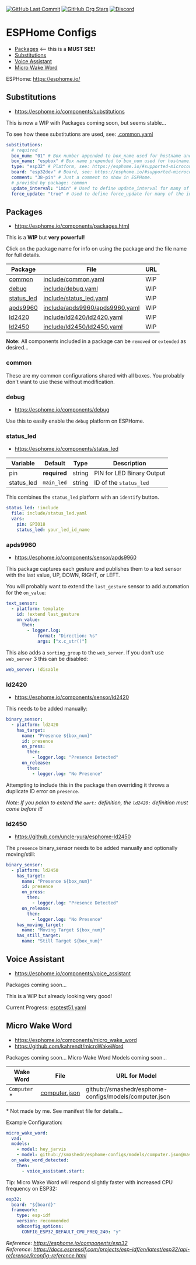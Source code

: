 [![GitHub Last Commit](https://img.shields.io/github/last-commit/smashedr/esphome-configs?logo=github&logoColor=white&label=updated)](https://github.com/smashedr/esphome-configs/graphs/commit-activity)
[![GitHub Org Stars](https://img.shields.io/github/stars/cssnr?style=flat&logo=github&logoColor=white)](https://cssnr.github.io/)
[![Discord](https://img.shields.io/discord/899171661457293343?logo=discord&logoColor=white&label=discord&color=7289da)](https://discord.gg/wXy6m2X8wY)

# ESPHome Configs

- [Packages](#packages) <-- this is a **MUST SEE!**
- [Substitutions](#substitutions)
- [Voice Assistant](#voice-assistant)
- [Micro Wake Word](#micro-wake-word)

ESPHome: https://esphome.io/

## Substitutions

- https://esphome.io/components/substitutions

This is now a WIP with Packages coming soon, but seems stable...

To see how these substitutions are used, see: [.common.yaml](include/common.yaml)

```yaml
substitutions:
  # required
  box_num: "01" # Box number appended to box_name used for hostname and IP address.
  box_name: "espbox" # Box name prepended to box_num used for hostname.
  type: "esp32" # Platform, see: https://esphome.io/#supported-microcontrollers
  board: "esp32dev" # Board, see: https://esphome.io/#supported-microcontrollers
  comment: "38-pin" # Just a comment to show in ESPHome.
  # provided by package: common
  update_interval: "1min" # Used to define update_interval for many of the included sensors.
  force_update: "true" # Used to define force_update for many of the included sensors.
```

## Packages

- https://esphome.io/components/packages.html

This is a **WIP** but **very powerful!**

Click on the package name for info on using the package and the file name for full details.

| Package                   | File                                                             | URL |
| ------------------------- | ---------------------------------------------------------------- | --- |
| [common](#common)         | [include/common.yaml](include/common.yaml)                       | WIP |
| [debug](#debug)           | [include/debug.yaml](include/debug.yaml)                         | WIP |
| [status_led](#status_led) | [include/status_led.yaml](include/status_led.yaml)               | WIP |
| [apds9960](#apds9960)     | [include/apds9960/apds9960.yaml](include/apds9960/apds9960.yaml) | WIP |
| [ld2420](#ld2420)         | [include/ld2420/ld2420.yaml](include/ld2420/ld2420.yaml)         | WIP |
| [ld2450](#ld2450)         | [include/ld2450/ld2450.yaml](include/ld2450/ld2450.yaml)         | WIP |

**Note:** All components included in a package can be `removed` or `extended` as desired...

### common

These are my common configurations shared with all boxes. You probably don't want to use these without modification.

### debug

- https://esphome.io/components/debug

Use this to easily enable the `debug` platform on ESPHome.

### status_led

- https://esphome.io/components/status_led

| Variable   | Default      | Type   | Description               |
| ---------- | ------------ | ------ | ------------------------- |
| pin        | **required** | string | PIN for LED Binary Output |
| status_led | `main_led`   | string | ID of the `status_led`    |

This combines the `status_led` platform with an `identify` button.

```yaml
status_led: !include
  file: include/status_led.yaml
  vars:
    pin: GPIO18
    status_led: your_led_id_name
```

### apds9960

- https://esphome.io/components/sensor/apds9960

This package captures each gesture and publishes them to a text sensor with the last value, UP, DOWN, RIGHT, or LEFT.

You will probably want to extend the `last_gesture` sensor to add automation for the `on_value`:

```yaml
text_sensor:
  - platform: template
    id: !extend last_gesture
    on_value:
      then:
        - logger.log:
            format: "Direction: %s"
            args: ["x.c_str()"]
```

This also adds a `sorting_group` to the `web_server`. If you don't use `web_server` 3 this can be disabled:

```yaml
web_server: !disable
```

### ld2420

- https://esphome.io/components/sensor/ld2420

This needs to be added manually:

```yaml
binary_sensor:
  - platform: ld2420
    has_target:
      name: "Presence ${box_num}"
      id: presence
      on_press:
        then:
          - logger.log: "Presence Detected"
      on_release:
        then:
          - logger.log: "No Presence"
```

Attempting to include this in the package then overriding it throws a duplicate ID error on `presence`.

_Note: If you palan to extend the `uart:` definition, the `ld2420:` definition must come before it!_

### ld2450

- https://github.com/uncle-yura/esphome-ld2450

The `presence` binary_sensor needs to be added manually and optionally moving/still:

```yaml
binary_sensor:
  - platform: ld2450
    has_target:
      name: "Presence ${box_num}"
      id: presence
      on_press:
        then:
          - logger.log: "Presence Detected"
      on_release:
        then:
          - logger.log: "No Presence"
    has_moving_target:
      name: "Moving Target ${box_num}"
    has_still_target:
      name: "Still Target ${box_num}"
```

## Voice Assistant

- https://esphome.io/components/voice_assistant

Packages coming soon...

This is a WIP but already looking very good!

Current Progress: [esptest51.yaml](esptest51.yaml)

## Micro Wake Word

- https://esphome.io/components/micro_wake_word
- https://github.com/kahrendt/microWakeWord

Packages coming soon... Micro Wake Word Models coming soon...

| Wake Word     | File                                  | URL for Model                                          |
| ------------- | ------------------------------------- | ------------------------------------------------------ |
| `Computer` \* | [computer.json](models/computer.json) | github://smashedr/esphome-configs/models/computer.json |

\* Not made by me. See manifest file for details...

Example Configuration:

```yaml
micro_wake_word:
  vad:
  models:
    - model: hey_jarvis
    - model: github://smashedr/esphome-configs/models/computer.json@master
  on_wake_word_detected:
    then:
      - voice_assistant.start:
```

Tip: Micro Wake Word will respond slightly faster with increased CPU frequency on ESP32:

```yaml
esp32:
  board: "${board}"
  framework:
    type: esp-idf
    version: recommended
    sdkconfig_options:
      CONFIG_ESP32_DEFAULT_CPU_FREQ_240: "y"
```

_Reference: https://esphome.io/components/esp32_  
_Reference: https://docs.espressif.com/projects/esp-idf/en/latest/esp32/api-reference/kconfig-reference.html_
